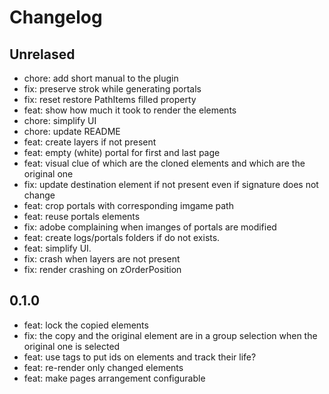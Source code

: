 # Changelog

## Unrelased

- chore: add short manual to the plugin
- fix: preserve strok while generating portals
- fix: reset restore PathItems filled property
- feat: show how much it took to render the elements
- chore: simplify UI
- chore: update README
- feat: create layers if not present
- feat: empty (white) portal for first and last page
- feat: visual clue of which are the cloned elements and which are the original one
- fix: update destination element if not present even if signature does not change
- feat: crop portals with corresponding imgame path
- feat: reuse portals elements
- fix: adobe complaining when imanges of portals are modified
- feat: create logs/portals folders if do not exists.
- feat: simplify UI.
- fix: crash when layers are not present
- fix: render crashing on zOrderPosition

## 0.1.0

- feat: lock the copied elements
- fix: the copy and the original element are in a group selection when the original one is selected
- feat: use tags to put ids on elements and track their life?
- feat: re-render only changed elements
- feat: make pages arrangement configurable
